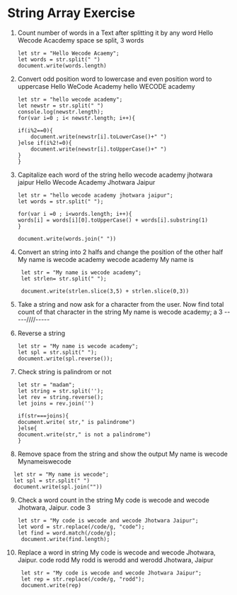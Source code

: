 # String Array Exercise 

1. Count number of words in a Text after splitting it by any word 
    Hello Wecode Acacdemy 
    space se split, 3 words
    ```
    let str = "Hello Wecode Acaemy";
    let words = str.split(" ")
    document.write(words.length)
    ```
2. Convert odd position word to lowercase and even position word to uppercase
    Hello WeCode Academy 
    hello WECODE academy
    ```
    let str = "hello wecode academy";
    let newstr = str.split(" ")
    console.log(newstr.length);
    for(var i=0 ; i< newstr.length; i++){

    if(i%2==0){
        document.write(newstr[i].toLowerCase()+" ")
    }else if(i%2!=0){
        document.write(newstr[i].toUpperCase()+" ")
    }
   }
    ```
3. Capitalize each word of the string 
    hello wecode academy jhotwara jaipur 
    Hello Wecode Academy Jhotwara Jaipur 
    ```
    let str = "hello wecode academy jhotwara jaipur";
    let words = str.split(" ");

   for(var i =0 ; i<words.length; i++){
    words[i] = words[i][0].toUpperCase() + words[i].substring(1)
   }

   document.write(words.join(" "))
   ```

4. Convert an string into 2 halfs and change the position of the other half 
   My name is wecode academy 
   wecode academy My name is 
   ```
    let str = "My name is wecode academy";
    let strlen= str.split(" ");

    document.write(strlen.slice(3,5) + strlen.slice(0,3))
    ```
    
5. Take a string and now ask for a character from the user. Now find total count of that character in the string 
    My name is wecode academy;
    a 
    3
    -----////-----
6. Reverse a string 
     ```
    let str = "My name is wecode academy";
    let spl = str.split(" ");
    document.write(spl.reverse());
    ```
7. Check string is palindrom or not 
     ```
    let str = "madam";
    let string = str.split('');
    let rev = string.reverse();
    let joins = rev.join('')

    if(str===joins){
    document.write( str," is palindrome")
    }else{
    document.write(str," is not a palindrome")
    }
    ```
8. Remove space from the string and show the output 
  My name is wecode 
  Mynameiswecode
  ```
    let str = "My name is wecode";
    let spl = str.split(" ")
    document.write(spl.join(""))
  ```
9. Check a word count in the string 
    My code is wecode and wecode Jhotwara, Jaipur. 
    code 
    3
    ```
    let str = "My code is wecode and wecode Jhotwara Jaipur";
    let word = str.replace(/code/g, "code");
    let find = word.match(/code/g);
     document.write(find.length);
    ```
10. Replace a word in string 
    My code is wecode and wecode Jhotwara, Jaipur. 
    code rodd
    My rodd is werodd and werodd Jhotwara, Jaipur
    
    ```
     let str = "My code is wecode and wecode Jhotwara Jaipur";
     let rep = str.replace(/code/g, "rodd");
     document.write(rep)
    ```
